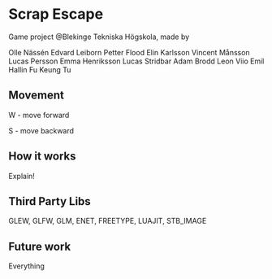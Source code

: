 Scrap Escape
================

Game project @Blekinge Tekniska Högskola, made by

Olle Nässén
Edvard Leiborn
Petter Flood
Elin Karlsson
Vincent Månsson
Lucas Persson
Emma Henriksson
Lucas Stridbar
Adam Brodd
Leon Viio
Emil Hallin
Fu Keung Tu


Movement
----------------

W - move forward

S - move backward


How it works
----------------

Explain!


Third Party Libs
----------------

GLEW, GLFW, GLM, ENET, FREETYPE, LUAJIT, STB_IMAGE 


Future work
----------------

Everything
